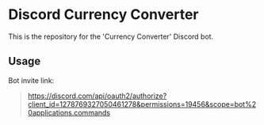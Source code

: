 # Discord Currency Converter

This is the repository for the 'Currency Converter' Discord bot.

## Usage

Bot invite link:
> https://discord.com/api/oauth2/authorize?client_id=1278769327050461278&permissions=19456&scope=bot%20applications.commands
